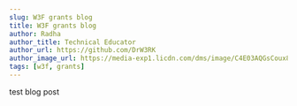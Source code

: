 ```yaml
---
slug: W3F grants blog
title: W3F grants blog
author: Radha
author_title: Technical Educator
author_url: https://github.com/DrW3RK
author_image_url: https://media-exp1.licdn.com/dms/image/C4E03AQGsCoux8StFSQ/profile-displayphoto-shrink_400_400/0/1623630166521?e=1634169600&v=beta&t=mWIiFJXmz1HiR1_NjNrxp1KRTFfDAB4z-7RQL4evbvs
tags: [w3f, grants]
---
```


test blog post
